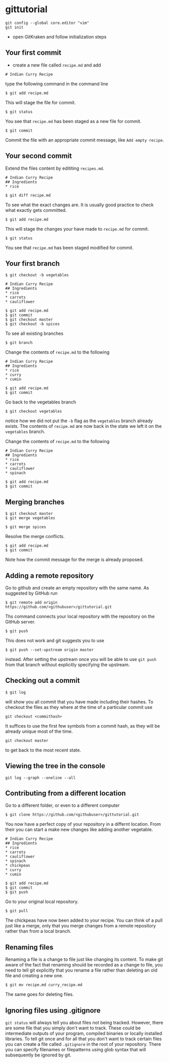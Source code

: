 # gittutorial

```
git config --global core.editor "vim"
git init
```

* open GitKraken and follow initialization steps

## Your first commit
* create a new file called `recipe.md` and add

```
# Indian Curry Recipe
```

type the following command in the command line
```
$ git add recipe.md

```
This will stage the file for commit.

```
$ git status
```
You see that `recipe.md` has been staged as a new file for commit.

```
$ git commit
```

Commit the file with an appropriate commit message, like `Add empty recipe`.

## Your second commit
Extend the files content by edititing `recipes.md`. 
```
# Indian Curry Recipe
## Ingredients
* rice
```

```
$ git diff recipe.md

```
To see what the exact changes are. It is usually good practice to check what exactly gets committed.


```
$ git add recipe.md

```
This will stage the changes your have made to `recipe.md` for commit.

```
$ git status
```
You see that `recipe.md` has been staged modified for commit.

## Your first branch
```
$ git checkout -b vegetables  
```

```
# Indian Curry Recipe
## Ingredients
* rice
* carrots
* cauliflower
```

```
$ git add recipe.md 
$ git commit
$ git checkout master
$ git checkout -b spices
```

To see all existing branches
```
$ git branch
```

Change the contents of `recipe.md` to the following
```
# Indian Curry Recipe
## Ingredients
* rice
* curry
* cumin
```

```
$ git add recipe.md 
$ git commit
```

Go back to the vegetables branch
```
$ git checkout vegetables
```
notice how we did not put the `-b` flag as the `vegetables` branch already
exists. The contents of `recipe.md` are now back in the state
we left it on the `vegetables` branch.



Change the contents of `recipe.md` to the following

```
# Indian Curry Recipe
## Ingredients
* rice
* carrots
* cauliflower
* spinach
```

```
$ git add recipe.md 
$ git commit
```

## Merging branches
```
$ git checkout master
$ git merge vegetables
```  

```
$ git merge spices
```  

Resolve the merge conflicts. 

```
$ git add recipe.md 
$ git commit
```

Note how the commit message for the merge is already proposed.

## Adding a remote repository
Go to github and create an empty repository with the same name. 
As suggested by GitHub run
```
$ git remote add origin https://github.com/<githubuser>/gittutorial.git
```
Ths command connects your local repository with the repository on 
the GitHub server.

```
$ git push  

```
This does not work and git suggests you to use
```
$ git push --set-upstream origin master 

```
instead. After setting the upstream once you will be able to use 
`git push` from that branch without explicitly specifying the upstream.

## Checking out a commit
```
$ git log  

```
will show you all commit that you have made including their hashes.
To checkout the files as they where at the time of a particular commit use
```
git checkout <commithash> 
```
It suffices to use the first few symbols from a commit hash, as they will be already
unique most of the time.

```
git checkout master
```
to get back to the most recent state.

## Viewing the tree in the console
```
git log --graph --oneline --all
```

## Contributing from a different location
Go to a different folder, or even to a different computer

```
$ git clone https://github.com/<githubuser>/gittutorial.git          
```                    
You now have a perfect copy of your repository in a differnt location.
From their you can start a make new changes like adding another vegetable.

```
# Indian Curry Recipe
## Ingredients
* rice
* carrots
* cauliflower
* spinach
* chickpeas
* curry
* cumin
```

```
$ git add recipe.md
$ git commit
$ git push
```

Go to your original local repository.
```
$ git pull
```
The chickpeas have now been added to your recipe. You can think of a pull
just like a merge, only that you merge changes from a remote repository
rather than from a local branch.

## Renaming files
Renaming a file is a change to file just like changing its content. 
To make git aware of the fact that renaming should be recorded
as a change to file, you need to tell git explicitly that 
you rename a file rather than deleting an old file and creating a 
new one.

```
$ git mv recipe.md curry_recipe.md
```

The same goes for deleting files.

## Ignoring files using .gitignore
`git status` will always tell you about files not being tracked. 
However, there are some file that you simply don't want to track.
These could be intermediate outputs of your program, compiled binaries or 
locally installed libraries. To tell git once and for all that 
you don't want to track certain files you can create a file called 
`.gitignore` in the root of your repository. There you can specify 
filenames or filepatterns using glob syntax that will subsequently 
be ignored by git.
